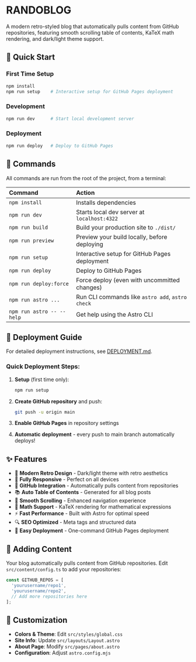 # RANDOBLOG

A modern retro-styled blog that automatically pulls content from GitHub repositories, featuring smooth scrolling table of contents, KaTeX math rendering, and dark/light theme support.

## 🚀 Quick Start

### First Time Setup
```bash
npm install
npm run setup    # Interactive setup for GitHub Pages deployment
```

### Development
```bash
npm run dev      # Start local development server
```

### Deployment
```bash
npm run deploy   # Deploy to GitHub Pages
```

## 🧞 Commands

All commands are run from the root of the project, from a terminal:

| Command                   | Action                                           |
| :------------------------ | :----------------------------------------------- |
| `npm install`             | Installs dependencies                            |
| `npm run dev`             | Starts local dev server at `localhost:4322`      |
| `npm run build`           | Build your production site to `./dist/`          |
| `npm run preview`         | Preview your build locally, before deploying     |
| `npm run setup`           | Interactive setup for GitHub Pages deployment    |
| `npm run deploy`          | Deploy to GitHub Pages                          |
| `npm run deploy:force`    | Force deploy (even with uncommitted changes)    |
| `npm run astro ...`       | Run CLI commands like `astro add`, `astro check` |
| `npm run astro -- --help` | Get help using the Astro CLI                     |

## 📖 Deployment Guide

For detailed deployment instructions, see [DEPLOYMENT.md](DEPLOYMENT.md).

### Quick Deployment Steps:

1. **Setup** (first time only):
   ```bash
   npm run setup
   ```

2. **Create GitHub repository** and push:
   ```bash
   git push -u origin main
   ```

3. **Enable GitHub Pages** in repository settings

4. **Automatic deployment** - every push to main branch automatically deploys!

## ✨ Features

- 🎨 **Modern Retro Design** - Dark/light theme with retro aesthetics
- 📱 **Fully Responsive** - Perfect on all devices
- 🔗 **GitHub Integration** - Automatically pulls content from repositories
- 📚 **Auto Table of Contents** - Generated for all blog posts
- 🎯 **Smooth Scrolling** - Enhanced navigation experience
- 🧮 **Math Support** - KaTeX rendering for mathematical expressions
- ⚡ **Fast Performance** - Built with Astro for optimal speed
- 🔍 **SEO Optimized** - Meta tags and structured data
- 🚀 **Easy Deployment** - One-command GitHub Pages deployment

## 🎯 Adding Content

Your blog automatically pulls content from GitHub repositories. Edit `src/content/config.ts` to add your repositories:

```javascript
const GITHUB_REPOS = [
  'yourusername/repo1',
  'yourusername/repo2',
  // Add more repositories here
];
```

## 🎨 Customization

- **Colors & Theme**: Edit `src/styles/global.css`
- **Site Info**: Update `src/layouts/Layout.astro`
- **About Page**: Modify `src/pages/about.astro`
- **Configuration**: Adjust `astro.config.mjs`
